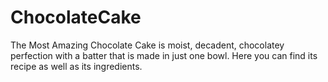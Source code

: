 # ChocolateCake
The Most Amazing Chocolate Cake is moist, decadent, chocolatey perfection with a batter that is made in just one bowl.
Here you can find its recipe as well as its ingredients.